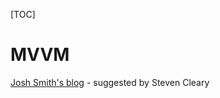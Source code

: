 [TOC]

# MVVM 
[Josh Smith's blog](https://joshsmithonwpf.wordpress.com/about/) - suggested by Steven Cleary

